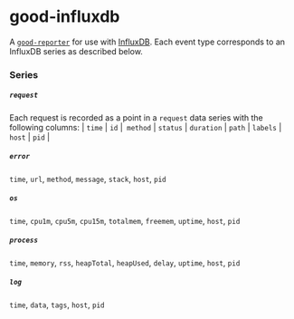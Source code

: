 good-influxdb
=============

A [`good-reporter`](https://github.com/hapijs/good-reporter) for use with [InfluxDB](http://influxdb.com/). Each event type
corresponds to an InfluxDB series as described below.

### Series


##### `request`
Each request is recorded as a point in a `request` data series with the following columns:
| `time` | `id` |` method` | `status` | `duration` | `path` | `labels` | `host` | `pid` |



##### `error`

`time`, `url`, `method`, `message`, `stack`, `host`, `pid`


##### `os`

`time`, `cpu1m`, `cpu5m`, `cpu15m`, `totalmem`, `freemem`, `uptime`, `host`, `pid`


##### `process`

`time`, `memory`, `rss`, `heapTotal`, `heapUsed`, `delay`, `uptime`, `host`, `pid`


##### `log`

`time`, `data`, `tags`, `host`, `pid`

